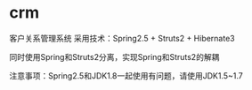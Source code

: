 # crm
客户关系管理系统
采用技术：Spring2.5 + Struts2 + Hibernate3

同时使用Spring和Struts2分离，实现Spring和Struts2的解耦

注意事项：Spring2.5和JDK1.8一起使用有问题，请使用JDK1.5~1.7
